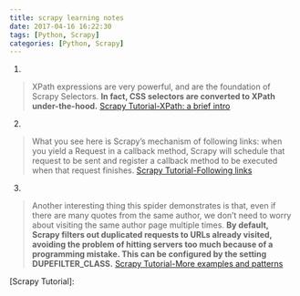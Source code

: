 ```yaml
---
title: scrapy learning notes
date: 2017-04-16 16:22:30
tags: [Python, Scrapy]
categories: [Python, Scrapy]
---
```


1.
> XPath expressions are very powerful, and are the foundation of Scrapy Selectors. **In fact, CSS selectors are converted to XPath under-the-hood.**
[Scrapy Tutorial-XPath: a brief intro](https://docs.scrapy.org/en/latest/intro/tutorial.html#xpath-a-brief-intro)

2.
> What you see here is Scrapy’s mechanism of following links: when you yield a Request in a callback method, Scrapy will schedule that request to be sent and register a callback method to be executed when that request finishes.
[Scrapy Tutorial-Following links](https://docs.scrapy.org/en/latest/intro/tutorial.html#following-links)

3.
> Another interesting thing this spider demonstrates is that, even if there are many quotes from the same author, we don’t need to worry about visiting the same author page multiple times. **By default, Scrapy filters out duplicated requests to URLs already visited, avoiding the problem of hitting servers too much because of a programming mistake. This can be configured by the setting DUPEFILTER_CLASS.**
[Scrapy Tutorial-More examples and patterns](https://docs.scrapy.org/en/latest/intro/tutorial.html#more-examples-and-patterns)


<!--References-->
[Scrapy Tutorial]:
